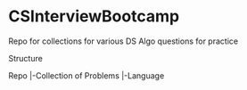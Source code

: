 # CSInterviewBootcamp
Repo for collections for various DS Algo questions for practice


Structure

Repo
|-Collection of Problems
 |-Language
